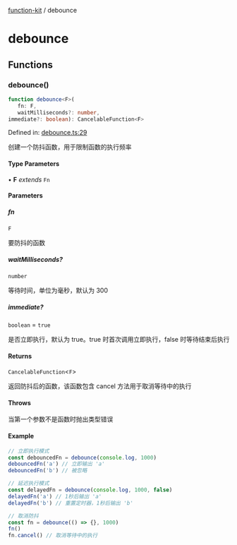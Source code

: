 [function-kit](index.md) / debounce

# debounce

## Functions

### debounce()

```ts
function debounce<F>(
   fn: F, 
   waitMilliseconds?: number, 
immediate?: boolean): CancelableFunction<F>
```

Defined in: [debounce.ts:29](https://github.com/Xaviw/function-kit/blob/98b9f91b74d378f39744fe7ad3262547892c04f0/src/debounce.ts#L29)

创建一个防抖函数，用于限制函数的执行频率

#### Type Parameters

• **F** *extends* `Fn`

#### Parameters

##### fn

`F`

要防抖的函数

##### waitMilliseconds?

`number`

等待时间，单位为毫秒，默认为 300

##### immediate?

`boolean` = `true`

是否立即执行，默认为 true。true 时首次调用立即执行，false 时等待结束后执行

#### Returns

`CancelableFunction`\<`F`\>

返回防抖后的函数，该函数包含 cancel 方法用于取消等待中的执行

#### Throws

当第一个参数不是函数时抛出类型错误

#### Example

```ts
// 立即执行模式
const debouncedFn = debounce(console.log, 1000)
debouncedFn('a') // 立即输出 'a'
debouncedFn('b') // 被忽略

// 延迟执行模式
const delayedFn = debounce(console.log, 1000, false)
delayedFn('a') // 1秒后输出 'a'
delayedFn('b') // 重置定时器，1秒后输出 'b'

// 取消防抖
const fn = debounce(() => {}, 1000)
fn()
fn.cancel() // 取消等待中的执行
```
